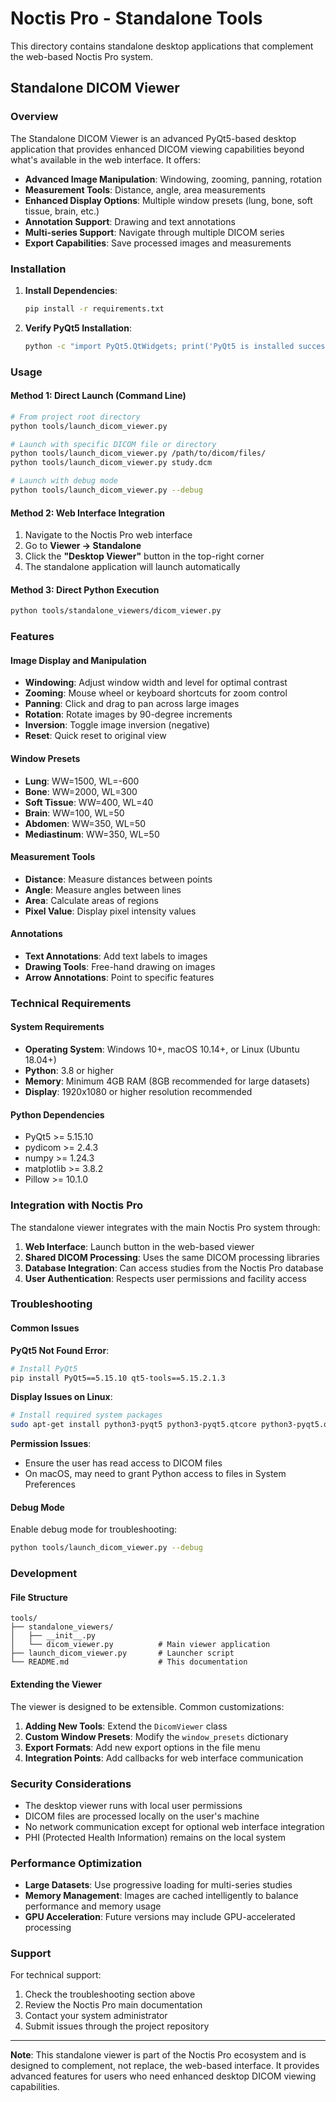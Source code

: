# Noctis Pro - Standalone Tools

This directory contains standalone desktop applications that complement the web-based Noctis Pro system.

## Standalone DICOM Viewer

### Overview

The Standalone DICOM Viewer is an advanced PyQt5-based desktop application that provides enhanced DICOM viewing capabilities beyond what's available in the web interface. It offers:

- **Advanced Image Manipulation**: Windowing, zooming, panning, rotation
- **Measurement Tools**: Distance, angle, area measurements
- **Enhanced Display Options**: Multiple window presets (lung, bone, soft tissue, brain, etc.)
- **Annotation Support**: Drawing and text annotations
- **Multi-series Support**: Navigate through multiple DICOM series
- **Export Capabilities**: Save processed images and measurements

### Installation

1. **Install Dependencies**:
   ```bash
   pip install -r requirements.txt
   ```

2. **Verify PyQt5 Installation**:
   ```bash
   python -c "import PyQt5.QtWidgets; print('PyQt5 is installed successfully')"
   ```

### Usage

#### Method 1: Direct Launch (Command Line)
```bash
# From project root directory
python tools/launch_dicom_viewer.py

# Launch with specific DICOM file or directory
python tools/launch_dicom_viewer.py /path/to/dicom/files/
python tools/launch_dicom_viewer.py study.dcm

# Launch with debug mode
python tools/launch_dicom_viewer.py --debug
```

#### Method 2: Web Interface Integration
1. Navigate to the Noctis Pro web interface
2. Go to **Viewer → Standalone**
3. Click the **"Desktop Viewer"** button in the top-right corner
4. The standalone application will launch automatically

#### Method 3: Direct Python Execution
```bash
python tools/standalone_viewers/dicom_viewer.py
```

### Features

#### Image Display and Manipulation
- **Windowing**: Adjust window width and level for optimal contrast
- **Zooming**: Mouse wheel or keyboard shortcuts for zoom control
- **Panning**: Click and drag to pan across large images
- **Rotation**: Rotate images by 90-degree increments
- **Inversion**: Toggle image inversion (negative)
- **Reset**: Quick reset to original view

#### Window Presets
- **Lung**: WW=1500, WL=-600
- **Bone**: WW=2000, WL=300
- **Soft Tissue**: WW=400, WL=40
- **Brain**: WW=100, WL=50
- **Abdomen**: WW=350, WL=50
- **Mediastinum**: WW=350, WL=50

#### Measurement Tools
- **Distance**: Measure distances between points
- **Angle**: Measure angles between lines
- **Area**: Calculate areas of regions
- **Pixel Value**: Display pixel intensity values

#### Annotations
- **Text Annotations**: Add text labels to images
- **Drawing Tools**: Free-hand drawing on images
- **Arrow Annotations**: Point to specific features

### Technical Requirements

#### System Requirements
- **Operating System**: Windows 10+, macOS 10.14+, or Linux (Ubuntu 18.04+)
- **Python**: 3.8 or higher
- **Memory**: Minimum 4GB RAM (8GB recommended for large datasets)
- **Display**: 1920x1080 or higher resolution recommended

#### Python Dependencies
- PyQt5 >= 5.15.10
- pydicom >= 2.4.3
- numpy >= 1.24.3
- matplotlib >= 3.8.2
- Pillow >= 10.1.0

### Integration with Noctis Pro

The standalone viewer integrates with the main Noctis Pro system through:

1. **Web Interface**: Launch button in the web-based viewer
2. **Shared DICOM Processing**: Uses the same DICOM processing libraries
3. **Database Integration**: Can access studies from the Noctis Pro database
4. **User Authentication**: Respects user permissions and facility access

### Troubleshooting

#### Common Issues

**PyQt5 Not Found Error**:
```bash
# Install PyQt5
pip install PyQt5==5.15.10 qt5-tools==5.15.2.1.3
```

**Display Issues on Linux**:
```bash
# Install required system packages
sudo apt-get install python3-pyqt5 python3-pyqt5.qtcore python3-pyqt5.qtgui
```

**Permission Issues**:
- Ensure the user has read access to DICOM files
- On macOS, may need to grant Python access to files in System Preferences

#### Debug Mode
Enable debug mode for troubleshooting:
```bash
python tools/launch_dicom_viewer.py --debug
```

### Development

#### File Structure
```
tools/
├── standalone_viewers/
│   ├── __init__.py
│   └── dicom_viewer.py          # Main viewer application
├── launch_dicom_viewer.py       # Launcher script
└── README.md                    # This documentation
```

#### Extending the Viewer
The viewer is designed to be extensible. Common customizations:

1. **Adding New Tools**: Extend the `DicomViewer` class
2. **Custom Window Presets**: Modify the `window_presets` dictionary
3. **Export Formats**: Add new export options in the file menu
4. **Integration Points**: Add callbacks for web interface communication

### Security Considerations

- The desktop viewer runs with local user permissions
- DICOM files are processed locally on the user's machine
- No network communication except for optional web interface integration
- PHI (Protected Health Information) remains on the local system

### Performance Optimization

- **Large Datasets**: Use progressive loading for multi-series studies
- **Memory Management**: Images are cached intelligently to balance performance and memory usage
- **GPU Acceleration**: Future versions may include GPU-accelerated processing

### Support

For technical support:
1. Check the troubleshooting section above
2. Review the Noctis Pro main documentation
3. Contact your system administrator
4. Submit issues through the project repository

---

**Note**: This standalone viewer is part of the Noctis Pro ecosystem and is designed to complement, not replace, the web-based interface. It provides advanced features for users who need enhanced desktop DICOM viewing capabilities.